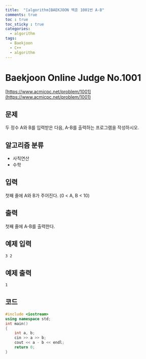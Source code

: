 ```yaml
---
title:  "[algorithm]BAEKJOON 백준 1001번 A-B"
comments: true
toc : true
toc_sticky : true
categories:
  - algorithm
tags:
  - Baekjoon
  - C++
  - algorithm
---
```


# Baekjoon Online Judge No.1001

[https://www.acmicpc.net/problem/1001](https://www.acmicpc.net/problem/1001)



## 문제

두 정수 A와 B를 입력받은 다음, A-B를 출력하는 프로그램을 작성하시오.



## 알고리즘 분류

- 사칙연산
- 수학



## 입력

첫째 줄에 A와 B가 주어진다. (0 < A, B < 10)



## 출력

첫째 줄에 A-B를 출력한다.



## 예제 입력 

```markdown
3 2
```



## 예제 출력

```markdown
1
```



## 코드

```c++
#include <iostream>
using namespace std;
int main()
{
	int a, b;
	cin >> a >> b;
	cout << a - b << endl;
	return 0;
}
```

